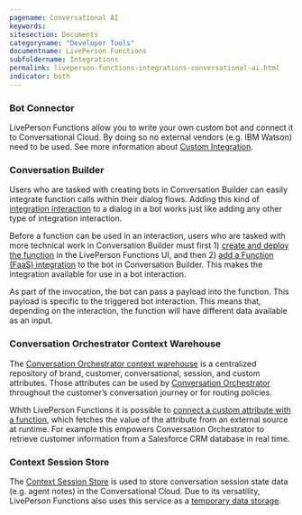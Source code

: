 ```yaml
---
pagename: Conversational AI
keywords:
sitesection: Documents
categoryname: "Developer Tools"
documentname: LivePerson Functions
subfoldername: Integrations
permalink: liveperson-functions-integrations-conversational-ai.html
indicator: both
---
```

### Bot Connector
LivePerson Functions allow you to write your own custom bot and connect it to Conversational Cloud. By doing so no external vendors (e.g. IBM Watson) need to be used. See more information about [Custom Integration](third-party-bots-custom-integration.html).

### Conversation Builder
Users who are tasked with creating bots in Conversation Builder can easily integrate function calls within their dialog flows. Adding this kind of [integration interaction](conversation-builder-conversation-builder-interactions.html#integrations) to a dialog in a bot works just like adding any other type of integration interaction.

Before a function can be used in an interaction, users who are tasked with more technical work in Conversation Builder must first 1) [create and deploy the function](liveperson-functions-getting-started.html) in the LivePerson Functions UI, and then 2) [add a Function (FaaS) integration](conversation-builder-integrations-liveperson-functions-integrations.html) to the bot in Conversation Builder. This makes the integration available for use in a bot interaction.

As part of the invocation, the bot can pass a payload into the function. This payload is specific to the triggered bot interaction. This means that, depending on the interaction, the function will have different data available as an input.

### Conversation Orchestrator Context Warehouse
The [Conversation Orchestrator context warehouse](maven-context-warehouse-overview.html) is a centralized repository of brand, customer, conversational, session, and custom attributes. Those attributes can be used by [Conversation Orchestrator](maven-overview.html) throughout the customer’s conversation journey or for routing policies.

Whith LivePerson Functions it is possible to [connect a custom attribute with a function](maven-context-warehouse-custom-static-or-function.html#create-a-liveperson-function-variable), which fetches the value of the attribute from an external source at runtime. For example this empowers Conversation Orchestrator to retrieve customer information from a Salesforce CRM database in real time. 

### Context Session Store
The [Context Session Store](conversation-orchestrator-context-warehouse-context-session-store.html) is used to store conversation session state data (e.g. agent notes) in the Conversational Cloud. Due to its versatility, LivePerson Functions also uses this service as a [temporary data storage](liveperson-functions-developing-with-faas-data-storage.html).